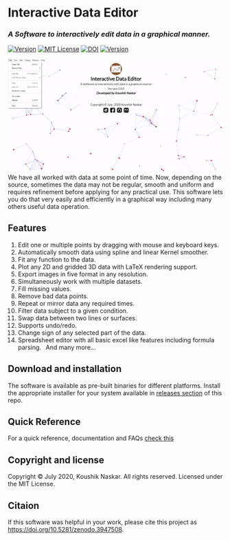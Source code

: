 # Interactive Data Editor
### <i>A Software to interactively edit data in a graphical manner.</i>


[![Version](https://img.shields.io/badge/Version-2.8.0-brightgreen.svg)]() 
[![MIT License](https://img.shields.io/badge/License-MIT-brightgreen.svg)](https://github.com/Koushikphy/Interactive_Data_Editor/blob/master/LICENSE)
[![DOI](https://zenodo.org/badge/DOI/10.5281/zenodo.3947508.svg)](https://doi.org/10.5281/zenodo.3947508)
[![Version](https://img.shields.io/badge/Web-https://koushikphy.github.io/ide/-success.svg)](https://koushikphy.github.io/ide/)  

![alt text](figs/screenshot.gif "Screen shot")
We have all worked with data at some point of time. Now, depending on the source, sometimes the data may not be regular, smooth and uniform and requires refinement before applying for any practical use. This software lets you do that very easily and efficiently in a graphical way including many others useful data operation.

## Features
1. Edit one or multiple points by dragging with mouse and keyboard keys.
2. Automatically smooth data using spline and linear Kernel smoother.
3. Fit any function to the data.
4. Plot any 2D and gridded 3D data with LaTeX rendering support.
5. Export images in five format in any resolution.
6. Simultaneously work with multiple datasets.
7. Fill missing values.
8. Remove bad data points.
9. Repeat or mirror data any required times.
10. Filter data subject to a given condition.
11. Swap data between two lines or surfaces.
12. Supports undo/redo.
13. Change sign of any selected part of the data.
14. Spreadsheet editor with all basic excel like features including formula parsing.
 And many more...  



## Download and installation
The software is available as pre-built binaries for different platforms. Install the appropriate installer for your system available in [releases section](https://github.com/Koushikphy/Interactive_Data_Editor/releases) of this repo.  


## Quick Reference
For a quick reference, documentation and FAQs [check this](https://koushikphy.github.io/posts/ide_quick_ref.html)


## Copyright and license
Copyright © July 2020, Koushik Naskar. All rights reserved.
Licensed under the MIT License.  


## Citaion
If this software was helpful in your work, please cite this project as https://doi.org/10.5281/zenodo.3947508.